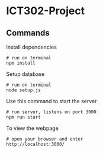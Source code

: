 # ICT302-Project

## Commands
Install dependencies
```shell
# run on terminal
npm install
```

Setup database
```shell
# run on terminal
node setup.js
```

Use this command to start the server

```shell
# run server, listens on port 3000
npm run start
```

To view the webpage

```shell
# open your browser and enter
http://localhost:3000/
```